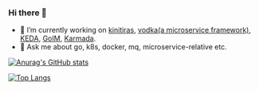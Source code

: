 ### Hi there 👋

<!--
**yusank/yusank** is a ✨ _special_ ✨ repository because its `README.md` (this file) appears on your GitHub profile.

Here are some ideas to get you started:
-->

- 🔭 I’m currently working on [kinitiras](https://github.com/k-cloud-labs/kinitiras), [vodka(a microservice framework)](https://github.com/silverswords/vodka), [KEDA](https://github.com/kedacore/keda), [GoIM](https://github.com/go-goim), [Karmada](https://github.com/karmada-io/karmada).
- 💬 Ask me about go, k8s, docker, mq, microservice-relative etc.

[![Anurag's GitHub stats](https://github-readme-stats.vercel.app/api?username=yusank&theme=dracula)](https://github.com/anuraghazra/github-readme-stats)

[![Top Langs](https://github-readme-stats.vercel.app/api/top-langs/?username=yusank&layout=compact&theme=dracula)](https://github.com/anuraghazra/github-readme-stats)
